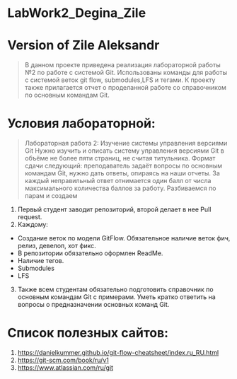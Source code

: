 # LabWork2_Degina_Zile
# Version of Zile Aleksandr
> В данном проекте приведена реализация лабораторной работы №2 по работе с системой Git. Использованы команды для работы с системой веток git flow, submodules,LFS и тегами. К проекту также прилагается отчет о проделанной работе со справочником по основным командам Git.
# Условия лабораторной:
> Лабораторная работа 2: Изучение системы управления версиями Git
> Нужно изучить и описать систему управления версиями Git в объёме не более пяти страниц, не считая титульника. 
> Формат сдачи следующий: преподаватель задаёт вопросы по основным командам Git, нужно дать ответы, опираясь на наши отчеты. За каждый неправильный ответ отнимается один балл от числа максимального количества баллов за работу.
> Разбиваемся по парам и создаем 
1)	Первый студент заводит репозиторий, второй делает в нее Pull request.
2)	Каждому:
-	Создание веток по модели GitFlow. Обязательное наличие веток фич, релиз, девелоп, хот фикс.
-	В репозитории обязательно оформлен ReadMe.
-	Наличие тегов.
-	Submodules
-	LFS
3)	Также всем студентам обязательно подготовить справочник по основным командам Git с примерами. Уметь кратко ответить на вопросы о предназначении основных команд Git.
# Список полезных сайтов:
1) https://danielkummer.github.io/git-flow-cheatsheet/index.ru_RU.html
2) https://git-scm.com/book/ru/v1 
3) https://www.atlassian.com/ru/git 